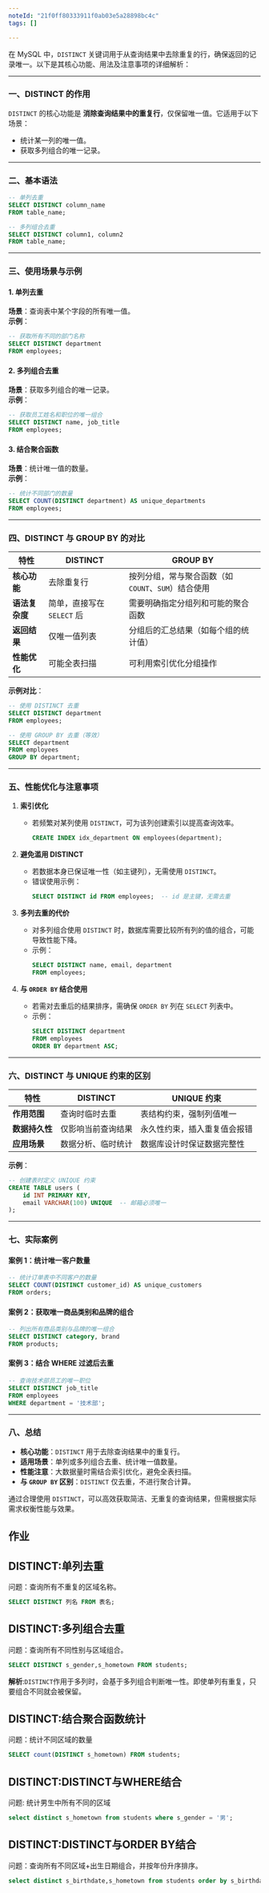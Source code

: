 ```yaml
---
noteId: "21f0ff80333911f0ab03e5a28898bc4c"
tags: []

---
```


在 MySQL 中，`DISTINCT` 关键词用于从查询结果中去除重复的行，确保返回的记录唯一。以下是其核心功能、用法及注意事项的详细解析：

---

### **一、DISTINCT 的作用**
`DISTINCT` 的核心功能是 **消除查询结果中的重复行**，仅保留唯一值。它适用于以下场景：

- 统计某一列的唯一值。
- 获取多列组合的唯一记录。

---

### **二、基本语法**
```sql
-- 单列去重
SELECT DISTINCT column_name 
FROM table_name;

-- 多列组合去重
SELECT DISTINCT column1, column2 
FROM table_name;
```

---

### **三、使用场景与示例**

#### **1. 单列去重**
**场景**：查询表中某个字段的所有唯一值。  
**示例**：  
```sql
-- 获取所有不同的部门名称
SELECT DISTINCT department 
FROM employees;
```

#### **2. 多列组合去重**
**场景**：获取多列组合的唯一记录。  
**示例**：  
```sql
-- 获取员工姓名和职位的唯一组合
SELECT DISTINCT name, job_title 
FROM employees;
```

#### **3. 结合聚合函数**
**场景**：统计唯一值的数量。  
**示例**：  
```sql
-- 统计不同部门的数量
SELECT COUNT(DISTINCT department) AS unique_departments 
FROM employees;
```

---

### **四、DISTINCT 与 GROUP BY 的对比**
| **特性**         | **DISTINCT**                         | **GROUP BY**                          |
|------------------|--------------------------------------|---------------------------------------|
| **核心功能**      | 去除重复行                            | 按列分组，常与聚合函数（如 `COUNT`、`SUM`）结合使用 |
| **语法复杂度**    | 简单，直接写在 `SELECT` 后            | 需要明确指定分组列和可能的聚合函数               |
| **返回结果**      | 仅唯一值列表                          | 分组后的汇总结果（如每个组的统计值）             |
| **性能优化**      | 可能全表扫描                          | 可利用索引优化分组操作                     |

**示例对比**：
```sql
-- 使用 DISTINCT 去重
SELECT DISTINCT department 
FROM employees;

-- 使用 GROUP BY 去重（等效）
SELECT department 
FROM employees 
GROUP BY department;
```

---

### **五、性能优化与注意事项**
1. **索引优化**  
   - 若频繁对某列使用 `DISTINCT`，可为该列创建索引以提高查询效率。  
     ```sql
     CREATE INDEX idx_department ON employees(department);
     ```

2. **避免滥用 DISTINCT**  
   - 若数据本身已保证唯一性（如主键列），无需使用 `DISTINCT`。  
   - 错误使用示例：  
     ```sql
     SELECT DISTINCT id FROM employees;  -- id 是主键，无需去重
     ```

3. **多列去重的代价**  
   - 对多列组合使用 `DISTINCT` 时，数据库需要比较所有列的值的组合，可能导致性能下降。  
   - 示例：  
     ```sql
     SELECT DISTINCT name, email, department 
     FROM employees;
     ```

4. **与 `ORDER BY` 结合使用**  
   - 若需对去重后的结果排序，需确保 `ORDER BY` 列在 `SELECT` 列表中。  
   - 示例：  
     ```sql
     SELECT DISTINCT department 
     FROM employees 
     ORDER BY department ASC;
     ```

---

### **六、DISTINCT 与 UNIQUE 约束的区别**
| **特性**         | **DISTINCT**                         | **UNIQUE 约束**                      |
|------------------|--------------------------------------|--------------------------------------|
| **作用范围**      | 查询时临时去重                        | 表结构约束，强制列值唯一                |
| **数据持久性**    | 仅影响当前查询结果                    | 永久性约束，插入重复值会报错             |
| **应用场景**      | 数据分析、临时统计                    | 数据库设计时保证数据完整性              |

**示例**：  
```sql
-- 创建表时定义 UNIQUE 约束
CREATE TABLE users (
    id INT PRIMARY KEY,
    email VARCHAR(100) UNIQUE  -- 邮箱必须唯一
);
```

---

### **七、实际案例**
#### **案例 1：统计唯一客户数量**
```sql
-- 统计订单表中不同客户的数量
SELECT COUNT(DISTINCT customer_id) AS unique_customers 
FROM orders;
```

#### **案例 2：获取唯一商品类别和品牌的组合**
```sql
-- 列出所有商品类别与品牌的唯一组合
SELECT DISTINCT category, brand 
FROM products;
```

#### **案例 3：结合 WHERE 过滤后去重**
```sql
-- 查询技术部员工的唯一职位
SELECT DISTINCT job_title 
FROM employees 
WHERE department = '技术部';
```

---

### **八、总结**
- **核心功能**：`DISTINCT` 用于去除查询结果中的重复行。
- **适用场景**：单列或多列组合去重、统计唯一值数量。
- **性能注意**：大数据量时需结合索引优化，避免全表扫描。
- **与 `GROUP BY` 区别**：`DISTINCT` 仅去重，不进行聚合计算。

通过合理使用 `DISTINCT`，可以高效获取简洁、无重复的查询结果，但需根据实际需求权衡性能与效果。


## 作业

## DISTINCT:单列去重

问题：查询所有不重复的区域名称。

```sql
SELECT DISTINCT 列名 FROM 表名;
```

## DISTINCT:**多列组合去重**

问题：查询所有不同性别与区域组合。

```sql
SELECT DISTINCT s_gender,s_hometown FROM students;
```

**解析**:`DISTINCT`作用于多列时，会基于多列组合判断唯一性。即使单列有重复，只要组合不同就会被保留。

## DISTINCT:**结合聚合函数统计**

问题：统计不同区域的数量

```sql
SELECT count(DISTINCT s_hometown) FROM students;
```

## DISTINCT:**DISTINCT与WHERE结合**

问题: 统计男生中所有不同的区域

```sql
select distinct s_hometown from students where s_gender = '男';
```

## DISTINCT:**DISTINCT与ORDER BY结合**

问题：查询所有不同区域+出生日期组合，并按年份升序排序。

```sql
select distinct s_birthdate,s_hometown from students order by s_birthdate;
```